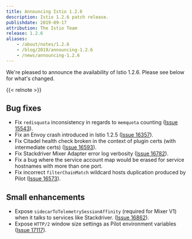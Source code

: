 ```yaml
---
title: Announcing Istio 1.2.6
description: Istio 1.2.6 patch release.
publishdate: 2019-09-17
attribution: The Istio Team
release: 1.2.6
aliases:
    - /about/notes/1.2.6
    - /blog/2019/announcing-1.2.6
    - /news/announcing-1.2.6
---
```


We're pleased to announce the availability of Istio 1.2.6. Please see below for what's changed.

{{< relnote >}}

## Bug fixes

- Fix `redisquota` inconsistency in regards to `memquota` counting ([Issue 15543](https://github.com/istio/istio/issues/15543)).
- Fix an Envoy crash introduced in Istio 1.2.5 ([Issue 16357](https://github.com/istio/istio/issues/16357)).
- Fix Citadel health check broken in the context of plugin certs (with intermediate certs) ([Issue 16593](https://github.com/istio/istio/issues/16593)).
- Fix Stackdriver Mixer Adapter error log verbosity ([Issue 16782](https://github.com/istio/istio/issues/16782)).
- Fix a bug where the service account map would be erased for service hostnames with more than one port.
- Fix incorrect `filterChainMatch` wildcard hosts duplication produced by Pilot ([Issue 16573](https://github.com/istio/istio/issues/16573)).

## Small enhancements

- Expose `sidecarToTelemetrySessionAffinity` (required for Mixer V1) when it talks to services like Stackdriver. ([Issue 16862](https://github.com/istio/istio/issues/16862)).
- Expose `HTTP/2` window size settings as Pilot environment variables ([Issue 17117](https://github.com/istio/istio/issues/17117)).
